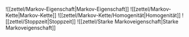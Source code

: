 ![[zettel/Markov-Eigenschaft|Markov-Eigenschaft]]
![[zettel/Markov-Kette|Markov-Kette]]
![[zettel/Markov-Kette/Homogenität|Homogenität]]
![[zettel/Stoppzeit|Stoppzeit]]
![[zettel/Starke Markoveigenschaft|Starke Markoveigenschaft]]